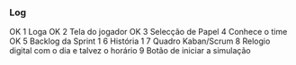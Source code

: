 ### Log
OK 1 Loga
OK 2 Tela do jogador
OK 3 Selecção de Papel
4 Conhece o time
OK 5 Backlog da Sprint 1
6 História 1
7 Quadro Kaban/Scrum
8 Relogio digital com o dia e talvez o horário
9 Botão de iniciar a simulação